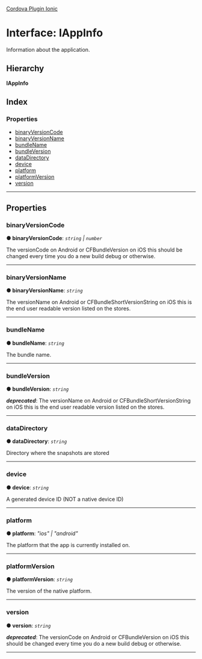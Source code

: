 [Cordova Plugin Ionic](../../README.md)

# Interface: IAppInfo

Information about the application.

## Hierarchy

**IAppInfo**

## Index

### Properties

* [binaryVersionCode](iappinfo.md#binaryversioncode)
* [binaryVersionName](iappinfo.md#binaryversionname)
* [bundleName](iappinfo.md#bundlename)
* [bundleVersion](iappinfo.md#bundleversion)
* [dataDirectory](iappinfo.md#datadirectory)
* [device](iappinfo.md#device)
* [platform](iappinfo.md#platform)
* [platformVersion](iappinfo.md#platformversion)
* [version](iappinfo.md#version)

---

## Properties

<a id="binaryversioncode"></a>

###  binaryVersionCode

**● binaryVersionCode**: *`string` \| `number`*

The versionCode on Android or CFBundleVersion on iOS this should be changed every time you do a new build debug or otherwise.

___
<a id="binaryversionname"></a>

###  binaryVersionName

**● binaryVersionName**: *`string`*

The versionName on Android or CFBundleShortVersionString on iOS this is the end user readable version listed on the stores.

___
<a id="bundlename"></a>

###  bundleName

**● bundleName**: *`string`*

The bundle name.

___
<a id="bundleversion"></a>

###  bundleVersion

**● bundleVersion**: *`string`*

*__deprecated__*: The versionName on Android or CFBundleShortVersionString on iOS this is the end user readable version listed on the stores.

___
<a id="datadirectory"></a>

###  dataDirectory

**● dataDirectory**: *`string`*

Directory where the snapshots are stored

___
<a id="device"></a>

###  device

**● device**: *`string`*

A generated device ID (NOT a native device ID)

___
<a id="platform"></a>

###  platform

**● platform**: *"ios" \| "android"*

The platform that the app is currently installed on.

___
<a id="platformversion"></a>

###  platformVersion

**● platformVersion**: *`string`*

The version of the native platform.

___
<a id="version"></a>

###  version

**● version**: *`string`*

*__deprecated__*: The versionCode on Android or CFBundleVersion on iOS this should be changed every time you do a new build debug or otherwise.

___

